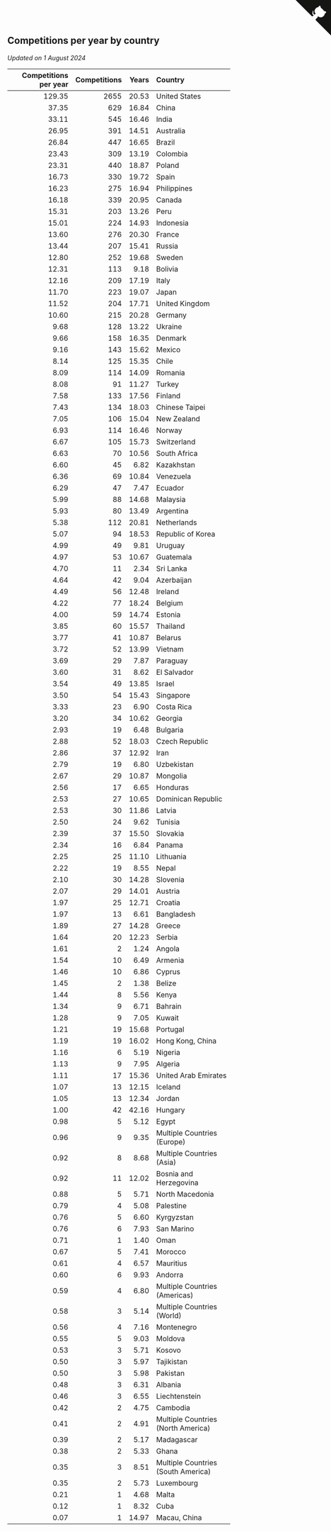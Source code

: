 ## Competitions per year by country

*Updated on  1 August 2024*

| Competitions per year | Competitions | Years | Country |
| ---: | ---: | ---: | :--- |
| 129.35 | 2655 | 20.53 | United States |
| 37.35 | 629 | 16.84 | China |
| 33.11 | 545 | 16.46 | India |
| 26.95 | 391 | 14.51 | Australia |
| 26.84 | 447 | 16.65 | Brazil |
| 23.43 | 309 | 13.19 | Colombia |
| 23.31 | 440 | 18.87 | Poland |
| 16.73 | 330 | 19.72 | Spain |
| 16.23 | 275 | 16.94 | Philippines |
| 16.18 | 339 | 20.95 | Canada |
| 15.31 | 203 | 13.26 | Peru |
| 15.01 | 224 | 14.93 | Indonesia |
| 13.60 | 276 | 20.30 | France |
| 13.44 | 207 | 15.41 | Russia |
| 12.80 | 252 | 19.68 | Sweden |
| 12.31 | 113 | 9.18 | Bolivia |
| 12.16 | 209 | 17.19 | Italy |
| 11.70 | 223 | 19.07 | Japan |
| 11.52 | 204 | 17.71 | United Kingdom |
| 10.60 | 215 | 20.28 | Germany |
| 9.68 | 128 | 13.22 | Ukraine |
| 9.66 | 158 | 16.35 | Denmark |
| 9.16 | 143 | 15.62 | Mexico |
| 8.14 | 125 | 15.35 | Chile |
| 8.09 | 114 | 14.09 | Romania |
| 8.08 | 91 | 11.27 | Turkey |
| 7.58 | 133 | 17.56 | Finland |
| 7.43 | 134 | 18.03 | Chinese Taipei |
| 7.05 | 106 | 15.04 | New Zealand |
| 6.93 | 114 | 16.46 | Norway |
| 6.67 | 105 | 15.73 | Switzerland |
| 6.63 | 70 | 10.56 | South Africa |
| 6.60 | 45 | 6.82 | Kazakhstan |
| 6.36 | 69 | 10.84 | Venezuela |
| 6.29 | 47 | 7.47 | Ecuador |
| 5.99 | 88 | 14.68 | Malaysia |
| 5.93 | 80 | 13.49 | Argentina |
| 5.38 | 112 | 20.81 | Netherlands |
| 5.07 | 94 | 18.53 | Republic of Korea |
| 4.99 | 49 | 9.81 | Uruguay |
| 4.97 | 53 | 10.67 | Guatemala |
| 4.70 | 11 | 2.34 | Sri Lanka |
| 4.64 | 42 | 9.04 | Azerbaijan |
| 4.49 | 56 | 12.48 | Ireland |
| 4.22 | 77 | 18.24 | Belgium |
| 4.00 | 59 | 14.74 | Estonia |
| 3.85 | 60 | 15.57 | Thailand |
| 3.77 | 41 | 10.87 | Belarus |
| 3.72 | 52 | 13.99 | Vietnam |
| 3.69 | 29 | 7.87 | Paraguay |
| 3.60 | 31 | 8.62 | El Salvador |
| 3.54 | 49 | 13.85 | Israel |
| 3.50 | 54 | 15.43 | Singapore |
| 3.33 | 23 | 6.90 | Costa Rica |
| 3.20 | 34 | 10.62 | Georgia |
| 2.93 | 19 | 6.48 | Bulgaria |
| 2.88 | 52 | 18.03 | Czech Republic |
| 2.86 | 37 | 12.92 | Iran |
| 2.79 | 19 | 6.80 | Uzbekistan |
| 2.67 | 29 | 10.87 | Mongolia |
| 2.56 | 17 | 6.65 | Honduras |
| 2.53 | 27 | 10.65 | Dominican Republic |
| 2.53 | 30 | 11.86 | Latvia |
| 2.50 | 24 | 9.62 | Tunisia |
| 2.39 | 37 | 15.50 | Slovakia |
| 2.34 | 16 | 6.84 | Panama |
| 2.25 | 25 | 11.10 | Lithuania |
| 2.22 | 19 | 8.55 | Nepal |
| 2.10 | 30 | 14.28 | Slovenia |
| 2.07 | 29 | 14.01 | Austria |
| 1.97 | 25 | 12.71 | Croatia |
| 1.97 | 13 | 6.61 | Bangladesh |
| 1.89 | 27 | 14.28 | Greece |
| 1.64 | 20 | 12.23 | Serbia |
| 1.61 | 2 | 1.24 | Angola |
| 1.54 | 10 | 6.49 | Armenia |
| 1.46 | 10 | 6.86 | Cyprus |
| 1.45 | 2 | 1.38 | Belize |
| 1.44 | 8 | 5.56 | Kenya |
| 1.34 | 9 | 6.71 | Bahrain |
| 1.28 | 9 | 7.05 | Kuwait |
| 1.21 | 19 | 15.68 | Portugal |
| 1.19 | 19 | 16.02 | Hong Kong, China |
| 1.16 | 6 | 5.19 | Nigeria |
| 1.13 | 9 | 7.95 | Algeria |
| 1.11 | 17 | 15.36 | United Arab Emirates |
| 1.07 | 13 | 12.15 | Iceland |
| 1.05 | 13 | 12.34 | Jordan |
| 1.00 | 42 | 42.16 | Hungary |
| 0.98 | 5 | 5.12 | Egypt |
| 0.96 | 9 | 9.35 | Multiple Countries (Europe) |
| 0.92 | 8 | 8.68 | Multiple Countries (Asia) |
| 0.92 | 11 | 12.02 | Bosnia and Herzegovina |
| 0.88 | 5 | 5.71 | North Macedonia |
| 0.79 | 4 | 5.08 | Palestine |
| 0.76 | 5 | 6.60 | Kyrgyzstan |
| 0.76 | 6 | 7.93 | San Marino |
| 0.71 | 1 | 1.40 | Oman |
| 0.67 | 5 | 7.41 | Morocco |
| 0.61 | 4 | 6.57 | Mauritius |
| 0.60 | 6 | 9.93 | Andorra |
| 0.59 | 4 | 6.80 | Multiple Countries (Americas) |
| 0.58 | 3 | 5.14 | Multiple Countries (World) |
| 0.56 | 4 | 7.16 | Montenegro |
| 0.55 | 5 | 9.03 | Moldova |
| 0.53 | 3 | 5.71 | Kosovo |
| 0.50 | 3 | 5.97 | Tajikistan |
| 0.50 | 3 | 5.98 | Pakistan |
| 0.48 | 3 | 6.31 | Albania |
| 0.46 | 3 | 6.55 | Liechtenstein |
| 0.42 | 2 | 4.75 | Cambodia |
| 0.41 | 2 | 4.91 | Multiple Countries (North America) |
| 0.39 | 2 | 5.17 | Madagascar |
| 0.38 | 2 | 5.33 | Ghana |
| 0.35 | 3 | 8.51 | Multiple Countries (South America) |
| 0.35 | 2 | 5.73 | Luxembourg |
| 0.21 | 1 | 4.68 | Malta |
| 0.12 | 1 | 8.32 | Cuba |
| 0.07 | 1 | 14.97 | Macau, China |


<a href="https://github.com/jonatanklosko/wca_statistics" class="github-corner" aria-label="View source on Github"><svg width="80" height="80" viewBox="0 0 250 250" style="fill:#151513; color:#fff; position: absolute; top: 0; border: 0; right: 0;" aria-hidden="true"><path d="M0,0 L115,115 L130,115 L142,142 L250,250 L250,0 Z"></path><path d="M128.3,109.0 C113.8,99.7 119.0,89.6 119.0,89.6 C122.0,82.7 120.5,78.6 120.5,78.6 C119.2,72.0 123.4,76.3 123.4,76.3 C127.3,80.9 125.5,87.3 125.5,87.3 C122.9,97.6 130.6,101.9 134.4,103.2" fill="currentColor" style="transform-origin: 130px 106px;" class="octo-arm"></path><path d="M115.0,115.0 C114.9,115.1 118.7,116.5 119.8,115.4 L133.7,101.6 C136.9,99.2 139.9,98.4 142.2,98.6 C133.8,88.0 127.5,74.4 143.8,58.0 C148.5,53.4 154.0,51.2 159.7,51.0 C160.3,49.4 163.2,43.6 171.4,40.1 C171.4,40.1 176.1,42.5 178.8,56.2 C183.1,58.6 187.2,61.8 190.9,65.4 C194.5,69.0 197.7,73.2 200.1,77.6 C213.8,80.2 216.3,84.9 216.3,84.9 C212.7,93.1 206.9,96.0 205.4,96.6 C205.1,102.4 203.0,107.8 198.3,112.5 C181.9,128.9 168.3,122.5 157.7,114.1 C157.9,116.9 156.7,120.9 152.7,124.9 L141.0,136.5 C139.8,137.7 141.6,141.9 141.8,141.8 Z" fill="currentColor" class="octo-body"></path></svg></a><style>.github-corner:hover .octo-arm{animation:octocat-wave 560ms ease-in-out}@keyframes octocat-wave{0%,100%{transform:rotate(0)}20%,60%{transform:rotate(-25deg)}40%,80%{transform:rotate(10deg)}}@media (max-width:500px){.github-corner:hover .octo-arm{animation:none}.github-corner .octo-arm{animation:octocat-wave 560ms ease-in-out}}</style>
